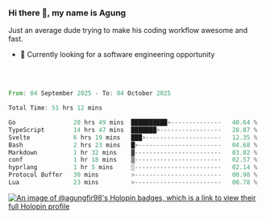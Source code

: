 ### Hi there 👋, my name is Agung
Just an average dude trying to make his coding workflow awesome and fast.

<!--
**agungfir98/agungfir98** is a ✨ _special_ ✨ repository because its `README.md` (this file) appears on your GitHub profile.
-->

- 🔭 Currently looking for a software engineering opportunity
<br/>
<br/>
<!--START_SECTION:waka-->

```rust
From: 04 September 2025 - To: 04 October 2025

Total Time: 51 hrs 12 mins

Go                20 hrs 49 mins  ██████████>--------------   40.64 %
TypeScript        14 hrs 47 mins  ███████>-----------------   28.87 %
Svelte            6 hrs 19 mins   ███>---------------------   12.35 %
Bash              2 hrs 23 mins   █>-----------------------   04.68 %
Markdown          1 hr 32 mins    ▓------------------------   03.02 %
conf              1 hr 18 mins    ▒------------------------   02.57 %
hyprlang          1 hr 5 mins     ░------------------------   02.14 %
Protocol Buffer   30 mins         >------------------------   00.98 %
Lua               23 mins         >------------------------   00.78 %
```

<!--END_SECTION:waka-->

[![An image of @agungfir98's Holopin badges, which is a link to view their full Holopin profile](https://holopin.me/agungfir98)](https://holopin.io/@agungfir98)
